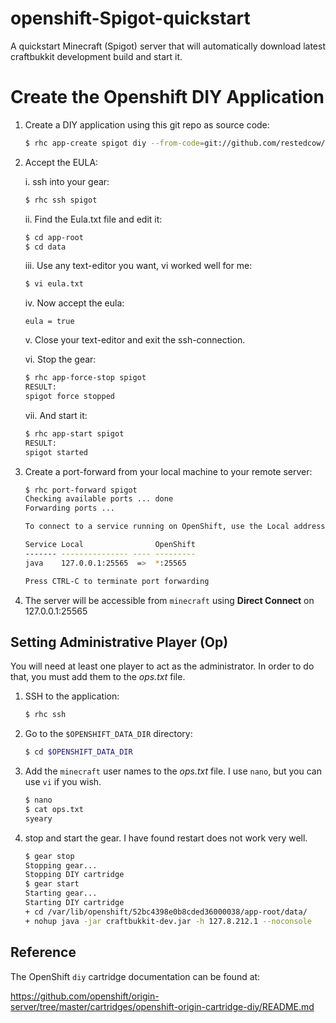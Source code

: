openshift-Spigot-quickstart
================================

A quickstart Minecraft (Spigot) server that will automatically download latest craftbukkit development build 
and start it.

Create the Openshift DIY Application
===

1. Create a DIY application using this git repo as source code:

   ```bash
   $ rhc app-create spigot diy --from-code=git://github.com/restedcow/openshift-spigot-quickstart.git
   ```

2. Accept the EULA:

   i. ssh into your gear:
   ```bash
   $ rhc ssh spigot
   ```
   ii. Find the Eula.txt file and edit it:
   ```bash
   $ cd app-root
   $ cd data
   ```
   iii. Use any text-editor you want, vi worked well for me:
   ```bash
   $ vi eula.txt
   ```
   iv. Now accept the eula:
   ```
   eula = true
   ```
   v. Close your text-editor and exit the ssh-connection.
   
   vi. Stop the gear:
   ```bash
   $ rhc app-force-stop spigot
   RESULT:
   spigot force stopped
   ```
   vii. And start it:
   ```bash
   $ rhc app-start spigot
   RESULT:
   spigot started
   ```
   
   
3. Create a port-forward from your local machine to your remote server:


   ```bash
   $ rhc port-forward spigot
   Checking available ports ... done
   Forwarding ports ...

   To connect to a service running on OpenShift, use the Local address

   Service Local                OpenShift
   ------- --------------- ---- ---------
   java    127.0.0.1:25565  =>  *:25565

   Press CTRL-C to terminate port forwarding
   ```
3. The server will be accessible from `minecraft` using **Direct Connect** on 127.0.0.1:25565  


Setting Administrative Player (Op)
---

You will need at least one player to act as the administrator. In order to do that, you must add them to the *ops.txt* file.

1. SSH to the application:

   ```bash 
   $ rhc ssh
   ```
2. Go to the `$OPENSHIFT_DATA_DIR` directory:
   
   ```bash
   $ cd $OPENSHIFT_DATA_DIR
   ```
3. Add the `minecraft` user names to the *ops.txt* file. I use `nano`, but you can use `vi` if you wish.
   
   ```bash
   $ nano
   $ cat ops.txt
   syeary
   ```
4. stop and start the gear. I have found restart does not work very well.
   
   ```bash
   $ gear stop
   Stopping gear...
   Stopping DIY cartridge
   $ gear start
   Starting gear...
   Starting DIY cartridge
   + cd /var/lib/openshift/52bc4398e0b8cded36000038/app-root/data/
   + nohup java -jar craftbukkit-dev.jar -h 127.8.212.1 --noconsole
   ```

Reference
---
The OpenShift `diy` cartridge documentation can be found at:

https://github.com/openshift/origin-server/tree/master/cartridges/openshift-origin-cartridge-diy/README.md

